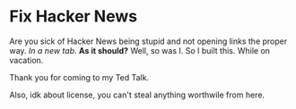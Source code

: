 # Fix Hacker News

Are you sick of Hacker News being stupid and not opening links the proper way. _In a new tab_. **As it should?**
Well, so was I. So I built this. While on vacation.

Thank you for coming to my Ted Talk.

Also, idk about license, you can't steal anything worthwile from here.
